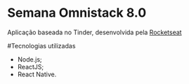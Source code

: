 # Semana Omnistack 8.0

Aplicação baseada no Tinder, desenvolvida pela [Rocketseat](https://github.com/Rocketseat)

#Tecnologias utilizadas 

- Node.js;
- ReactJS;
- React Native.

